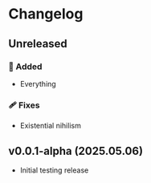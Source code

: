 # Changelog

## Unreleased

### 🚀 Added

* Everything

### 🩹 Fixes

* Existential nihilism

## v0.0.1-alpha (2025.05.06)

* Initial testing release

